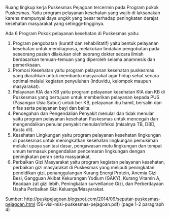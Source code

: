Ruang lingkup kerja Puskesmas Pejagoan tercermin pada Program pokok Puskesmas. Yaitu program pelayanan kesehatan yang wajib di laksanakan karena mempunyai daya ungkit yang besar terhadap peningkatan derajat kesehatan masyarakat yang setinggi-tingginya. 

Ada 6 Program Pokok pelayanan kesehatan di Puskesmas yaitu:

1. Program pengobatan (kuratif dan rehabilitatif) yaitu bentuk pelayanan kesehatan untuk mendiagnosa, melakukan tindakan pengobatan pada seseorang pasien dilakukan oleh seorang dokter secara ilmiah berdasarkan temuan-temuan yang diperoleh selama anamnesis dan pemeriksaan.
2. Promosi Kesehatan yaitu program pelayanan kesehatan puskesmas yang diarahkan untuk membantu masyarakat agar hidup sehat secara optimal melalui kegiatan penyuluhan (induvidu, kelompok maupun masyarakat).
3. Pelayanan KIA dan KB yaitu program pelayanan kesehatan KIA dan KB di Puskesmas yang bertujuan untuk memberikan pelayanan kepada PUS (Pasangan Usia Subur) untuk ber KB, pelayanan ibu hamil, bersalin dan nifas serta pelayanan bayi dan balita.
4. Pencegahan dan Pengendalian Penyakit menular dan tidak menular yaitu program pelayanan kesehatan Puskesmas untuk mencegah dan mengendalikan penular penyakit menular/infeksi (misalnya TB, DBD, Kusta dll).
5. Kesehatan Lingkungan yaitu program pelayanan kesehatan lingkungan di puskesmas untuk meningkatkan kesehatan lingkungan pemukiman melalui upaya sanitasi dasar, pengawasan mutu lingkungan dan tempat umum termasuk pengendalian pencemaran lingkungan dengan peningkatan peran serta masyarakat,
6. Perbaikan Gizi Masyarakat yaitu program kegiatan pelayanan kesehatan, perbaikan gizi masyarakat di Puskesmas yang meliputi peningkatan pendidikan gizi, penanggulangan Kurang Energi Protein, Anemia Gizi Besi, Gangguan Akibat Kekurangan Yodium (GAKY), Kurang Vitamin A, Keadaan zat gizi lebih, Peningkatan surveillance Gizi, dan Perberdayaan Usaha Perbaikan Gizi Keluarga/Masyarakat.

Sumber: http://puskpejagoan.blogspot.com/2014/09/seputar-puskesmas-pejagoan.html
        (56-visi-misi-puskesmas-pejagoan.pdf)
        (page 1-2 paragraph 4)